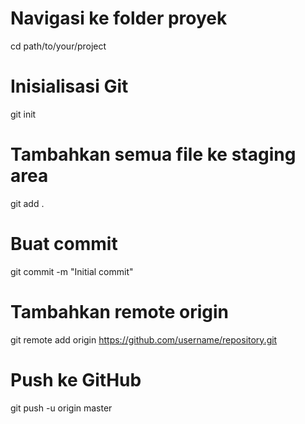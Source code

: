 # Navigasi ke folder proyek
cd path/to/your/project

# Inisialisasi Git
git init

# Tambahkan semua file ke staging area
git add .

# Buat commit
git commit -m "Initial commit"

# Tambahkan remote origin
git remote add origin https://github.com/username/repository.git

# Push ke GitHub
git push -u origin master